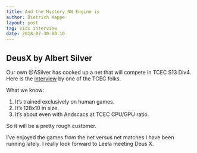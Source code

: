```yaml
---
title: And the Mystery NN Engine is
author: Dietrich Kappe
layout: post
tag: vids interview
date: 2018-07-30-00:10
---
```


## DeusX by Albert Silver

Our own @ASilver has cooked up a net that will compete in TCEC S13 Div4. Here is the [interview](https://youtu.be/CpjvvcfbdR4) by one of the TCEC folks.

What we know:

1. It’s trained exclusively on human games.
2. It’s 128x10 in size.
3. It’s about even with Andscacs at TCEC CPU/GPU ratio.

So it will be a pretty rough customer. 

I’ve enjoyed the games from the net versus net matches I have been running lately. I really look forward to Leela meeting Deus X.
